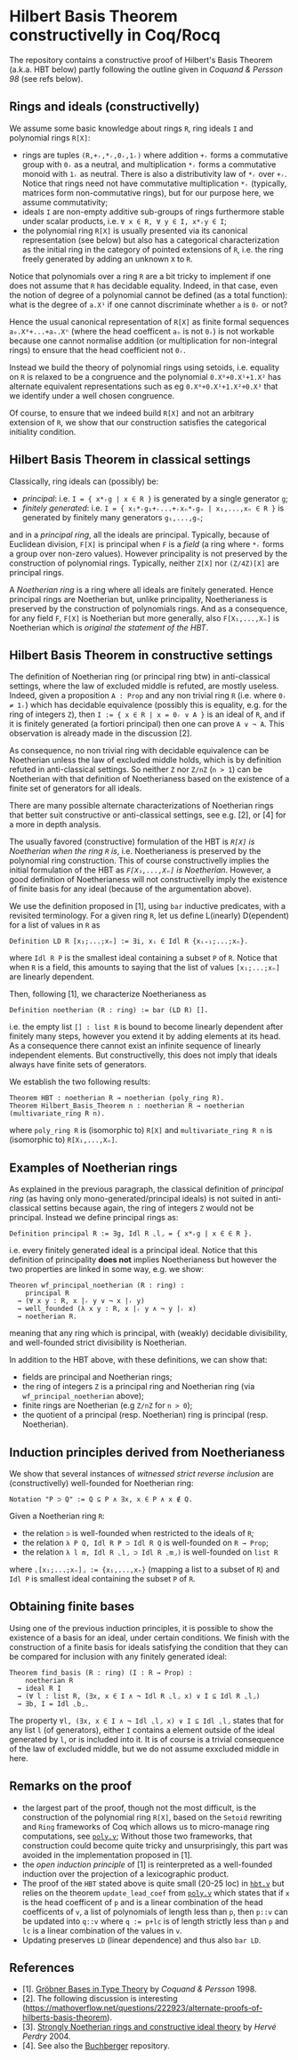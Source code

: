 # Hilbert Basis Theorem constructivelly in Coq/Rocq

The repository contains a constructive proof of Hilbert's Basis Theorem (a.k.a. HBT below) partly following the outline given in _Coquand & Persson 98_ (see refs below).

## Rings and ideals (constructivelly)

We assume some basic knowledge about rings `R`, ring ideals `I` and polynomial rings `R[X]`:
- rings are tuples `(R,+ᵣ,*ᵣ,0ᵣ,1ᵣ)` where addition `+ᵣ` forms a commutative group with `0ᵣ` as a neutral, and multiplication `*ᵣ` forms a commutative monoid with `1ᵣ` as neutral. There is also a distributivity law of `*ᵣ` over `+ᵣ`. Notice that rings need not have commutative multiplication `*ᵣ` (typically, matrices form non-commutative rings), but for our purpose here, we assume commutativity;
- ideals `I` are non-empty additive sub-groups of rings furthermore stable under scalar products, i.e. `∀ x ∈ R, ∀ y ∈ I, x*ᵣy ∈ I`;
- the polynomial ring `R[X]` is usually presented via its canonical representation (see below) but also has a categorical characterization as the initial ring in the category of pointed extensions of `R`, i.e. the ring freely generated by adding an unknown `X` to `R`. 

Notice that polynomials over a ring `R` are a bit tricky to implement if one does not assume that `R` has decidable equality. Indeed, in that case, even the notion of degree of a polynomial cannot be defined (as a total function): what is the degree of `a.X¹` if one cannot discriminate whether `a` is `0ᵣ` or not?

Hence the usual canonical representation of `R[X]` as finite formal sequences `a₀.X⁰+...+aₙ.Xⁿ` (where the head coefficent `aₙ` is not `0ᵣ`) is not workable because one cannot normalise addition (or multiplication for non-integral rings) to ensure that the head coefficient not `0ᵣ`.

Instead we build the theory of polynomial rings using setoids, i.e. equality on `R` is relaxed to be a congruence and the polynomial
`0.X⁰+0.X¹+1.X²` has alternate equivalent representations such as eg `0.X⁰+0.X¹+1.X²+0.X³` that we identify under a well chosen congruence.

Of course, to ensure that we indeed build `R[X]` and not an arbitrary extension of `R`, we show that our construction satisfies the categorical initiality condition.

## Hilbert Basis Theorem in classical settings

Classically, ring ideals can (possibly) be:
- _principal_: i.e. `I = { x*ᵣg | x ∈ R }` is generated by a single generator `g`;
- _finitely generated_: i.e. `I = { x₁*ᵣg₁+ᵣ...+ᵣxₙ*ᵣgₙ | x₁,...,xₙ ∈ R }` is generated by finitely many generators `g₁,...,gₙ`;

and in a _principal ring_, all the ideals are principal. Typically, because of Euclidean division, `F[X]` is principal when `F` is a _field_ (a ring where `*ᵣ` forms a group over non-zero values). However principality is not preserved by the construction of polynomial rings. Typically, neither `Z[X]` nor `(Z/4Z)[X]` are principal rings.

A _Noetherian ring_ is a ring where all ideals are finitely generated. Hence principal rings are Noetherian but, unlike principality, Noetherianess is preserved by the construction of polynomials rings. And as a consequence, for any field `F`, `F[X]` is Noetherian but more 
generally, also `F[X₁,...,Xₙ]` is Noetherian which is _original the statement of the HBT_.

## Hilbert Basis Theorem in constructive settings

The definition of Noetherian ring (or principal ring btw) in anti-classical settings, where the law of excluded middle is refuted,
are mostly useless. Indeed, given a proposition `A : Prop` and any non trivial ring `R` (i.e. where `0ᵣ ≠ 1ᵣ`) which has decidable equivalence (possibly this is equality, e.g. for the ring of integers `Z`), then `I := { x ∈ R | x = 0ᵣ ∨ A }` is an ideal of `R`, and if it is finitely generated (a fortiori principal) then one can prove `A ∨ ¬ A`. This observation is already made in the discussion [2].

As consequence, no non trivial ring with decidable equivalence can be Noetherian unless the law of excluded middle holds, which is by definition refuted in anti-classical settings. So neither `Z` nor `Z/nZ` (`n > 1`) can be Noetherian with that definition of Noetherianess based on the existence of a finite set of generators for all ideals.

There are many possible alternate characterizations of Noetherian rings that better suit constructive or anti-classical settings,
see e.g. [2], or [4] for a more in depth analysis.

The usually favored (constructive) formulation of the HBT is _`R[X]` is Noetherian when the ring `R` is_, i.e. Noetherianess is preserved by the polynomial ring construction. This of course constructivelly implies the initial formulation of the HBT as _`F[X₁,...,Xₙ]` is Noetherian_. However, a good definition of Noetherianess will not constructivelly imply the existence of finite basis for any ideal (because of the argumentation above).

We use the definition proposed in [1], using `bar` inductive predicates, with a revisited terminology. 
For a given ring `R`, let us define L(inearly) D(ependent) for a list of values in `R` as 
```coq
Definition LD R [x₁;...;xₙ] := ∃i, xᵢ ∈ Idl R {xᵢ₊₁;...;xₙ}.
```
where `Idl R P` is the smallest ideal containing a subset `P` of `R`. Notice that when `R` is a field, this amounts to saying that the list of values `[x₁;...;xₙ]` are linearly dependent.

Then, following [1], we characterize Noetherianess as 
```coq 
Definition noetherian (R : ring) := bar (LD R) [].
```
i.e. the empty list `[] : list R` is bound to become linearly dependent after finitely many steps, however you extend it by adding elements at its head. As a consequence there cannot exist an infinite sequence of linearly independent elements. But constructivelly, this does not imply that ideals always have finite sets of generators.

We establish the two following results:
```coq
Theorem HBT : noetherian R → noetherian (poly_ring R).
Theorem Hilbert_Basis_Theorem n : noetherian R → noetherian (multivariate_ring R n).
```

where `poly_ring R` is (isomorphic to) `R[X]` and `multivariate_ring R n` is (isomorphic to) `R[X₁,...,Xₙ]`.

## Examples of Noetherian rings

As explained in the previous paragraph, the classical definition of _principal ring_ (as having only mono-generated/principal ideals) is not suited in anti-classical settins
because again, the ring of integers `Z` would not be principal. Instead we define principal rings as:
```coq
Definition principal R := ∃g, Idl R ⌞l⌟ = { x*ᵣg | x ∈ ∈ R }.
```
i.e. every finitely generated ideal is a principal ideal. Notice that this definition of principality __does not__ implies Noetherianess but however 
the two properties are linked in some way, e.g. we show:
```coq
Theoren wf_principal_noetherian (R : ring) :
    principal R
  → (∀ x y : R, x |ᵣ y ∨ ¬ x |ᵣ y)
  → well_founded (λ x y : R, x |ᵣ y ∧ ¬ y |ᵣ x)
  → noetherian R.
```
meaning that any ring which is principal, with (weakly) decidable divisibility, and well-founded strict divisibility is Noetherian.

In addition to the HBT above, with these definitions, we can show that:
- fields are principal and Noetherian rings;
- the ring of integers `Z` is a principal ring and Noetherian ring (via `wf_principal_noetherian` above);
- finite rings are Noetherian (e.g `Z/nZ` for `n > 0`);
- the quotient of a principal (resp. Noetherian) ring is principal (resp. Noetherian).

## Induction principles derived from Noetherianess

We show that several instances of _witnessed strict reverse inclusion_ are 
(constructivelly) well-founded for Noetherian ring:
```coq
Notation "P ⊃ Q" := Q ⊆ P ∧ ∃x, x ∈ P ∧ x ∉ Q.
```
Given a Noetherian ring `R`:
- the relation `⊃` is well-founded when restricted to the ideals of `R`;
- the relation `λ P Q, Idl R P ⊃ Idl R Q` is well-founded on `R → Prop`;
- the relation `λ l m, Idl R ⌞l⌟ ⊃ Idl R ⌞m⌟)` is well-founded on `list R`

where `⌞[x₁;...;xₙ]⌟ := {x₁,...,xₙ}` (mapping a list to a subset of `R`) and `Idl P` is smallest ideal containing the subset `P` of `R`.

## Obtaining finite bases

Using one of the previous induction principles, it is possible to show
the existence of a basis for an ideal, under certain conditions. 
We finish with the construction of a finite basis for ideals satisfying the condition that 
they can be compared for inclusion with any finitely generated ideal:
```coq
Theorem find_basis (R : ring) (I : R → Prop) :
    noetherian R
  → ideal R I
  → (∀ l : list R, (∃x, x ∈ I ∧ ¬ Idl R ⌞l⌟ x) ∨ I ⊆ Idl R ⌞l⌟)
  → ∃b, I = Idl ⌞b⌟.
```
The property `∀l, (∃x, x ∈ I ∧ ¬ Idl ⌞l⌟ x) ∨ I ⊆ Idl ⌞l⌟` states that for any list `l` (of generators), either `I` contains a element outside of the ideal generated by `l`, or is included into it. It is of course is a trivial consequence of the law of excluded middle, but we do not assume exxcluded middle in here.

## Remarks on the proof

- the largest part of the proof, though not the most difficult, is the construction of the polynomial ring `R[X]`, based on the `Setoid` rewriting and `Ring` frameworks of Coq which allows us to micro-manage ring computations, see [`poly.v`](theories/poly.v); Without those two frameworks, that construction could become quite tricky and unsurprisingly, this part was avoided in the implementation proposed in [1].
- the _open induction principle_ of [1] is reinterpreted as a well-founded induction over the projection of a lexicographic product.
- The proof of the `HBT` stated above is quite small (20-25 loc) in [`hbt.v`](theories/hbt.v) but relies on the theorem `update_lead_coef` from [`poly.v`](theories/poly.v) which states that if `x` is the head coefficent of `p` and is a linear combination of the head coefficents of `v`, a list of polynomials of length less than `p`, then `p::v` can be updated into `q::v` where `q := p+lc` is of length strictly less than `p` and `lc` is a linear combination of the values in `v`.
- Updating preserves `LD` (linear dependence) and thus also `bar LD`.

## References

- [1]. [Gröbner Bases in Type Theory](https://link.springer.com/chapter/10.1007/3-540-48167-2_3) by _Coquand & Persson_ 1998.
- [2]. The following discussion is interesting (https://mathoverflow.net/questions/222923/alternate-proofs-of-hilberts-basis-theorem).
- [3]. [Strongly Noetherian rings and constructive ideal theory](https://doi.org/10.1016/j.jsc.2003.02.001) by _Hervé Perdry_ 2004.
- [4]. See also the [Buchberger](https://github.com/rocq-community/buchberger) repository.
